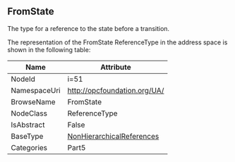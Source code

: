 <!-- objecttype -->
## FromState
The type for a reference to the state before a transition.  
<!-- end of text -->
The representation of the FromState ReferenceType in the address space is shown in the following table:  

|Name|Attribute|
|---|---|
|NodeId|i=51|
|NamespaceUri|http://opcfoundation.org/UA/|
|BrowseName|FromState|
|NodeClass|ReferenceType|
|IsAbstract|False|
|BaseType|[NonHierarchicalReferences](../../../Part3/ReferenceTypes/NonHierarchicalReferences/readme.md)|
|Categories|Part5|

